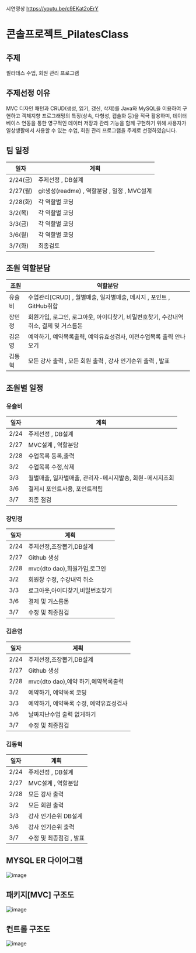 
시연영상
https://youtu.be/c9EKat2oErY

# 콘솔프로젝트_PilatesClass

## 주제

필라테스 수업, 회원 관리 프로그램


## 주제선정 이유

MVC 디자인 패턴과 CRUD(생성, 읽기, 갱신, 삭제)를 Java와 MySQL을 이용하여 구현하고
객체지향 프로그래밍의 특징(상속, 다형성, 캡슐화 등)을 적극 활용하며,
데이터베이스 연동을 통한 영구적인 데이터 저장과 관리 기능을 함께 구현하기 위해
사용자가 일상생활에서 사용할 수 있는 수업, 회원 관리 프로그램을 주제로 선정하였습니다.


## 팀 일정
| 일자 | 계획 |
|---|---|
| 2/24(금) | 주제선정 , DB설계|
| 2/27(월) | git생성(readme) , 역할분담 , 일정 , MVC설계 |
| 2/28(화) | 각 역할별 코딩 |
| 3/2(목) | 각 역할별 코딩 |
| 3/3(금) | 각 역할별 코딩 |
| 3/6(월) | 각 역할별 코딩 |
| 3/7(화) | 최종검토 |

## 조원 역할분담
| 조원 | 역할분담 |
|---|---|
| 유슬비 | 수업관리[CRUD] , 월별매출, 일자별매출, 메시지 , 포인트 , GitHub취합 |
| 장민정 | 회원가입, 로그인, 로그아웃, 아이디찾기, 비밀번호찾기, 수강내역취소, 결제 및 거스름돈 |
| 김은영 | 예약하기, 예약목록출력, 예약유효성검사, 이전수업목록 출력 안나오기 |
| 김동혁 | 모든 강사 출력 , 모든 회원 출력 , 강사 인기순위 출력 , 발표 |

## 조원별 일정
### 유슬비
| 일자 | 계획 |
|---|---|
| 2/24 | 주제선정 , DB설계 |
| 2/27 | MVC설계 , 역할분담 |
| 2/28 | 수업목록 등록,출력 |
| 3/2 | 수업목록 수정,삭제 |
| 3/3 | 월별매출, 일자별매출, 관리자-메시지발송, 회원-메시지조회  |
| 3/6 | 결제시 포인트사용, 포인트적립  |
| 3/7 | 최종 점검 |

### 장민정
| 일자 | 계획 |
|---|---|
| 2/24 | 주제선정,조장뽑기,DB설계 |
| 2/27 | Github 생성 |
| 2/28 | mvc(dto dao),회원가입,로그인 |
| 3/2 | 회원창 수정, 수강내역 취소 |
| 3/3 | 로그아웃,아이디찾기,비밀번호찾기 |
| 3/6 | 결제 및 거스름돈 |
| 3/7 | 수정 및 최종점검 |

### 김은영
| 일자 | 계획 |
|---|---|
| 2/24 | 주제선정,조장뽑기,DB설계 |
| 2/27 | Github 생성 |
| 2/28 | mvc(dto dao),예약 하기,예약목록출력 |
| 3/2 | 예약하기, 예약목록 코딩 |
| 3/3 | 예약하기, 예약목록 수정, 예약유효성검사 |
| 3/6 | 날짜지난수업 출력 없게하기 |
| 3/7 | 수정 및 최종점검 |

### 김동혁

| 일자 | 계획 |
|---|---|
| 2/24 | 주제선정 , DB설계 |
| 2/27 | MVC설계 , 역할분담 |
| 2/28 | 모든 강사 출력 |
| 3/2 | 모든 회원 출력 |
| 3/3 | 강사 인기순위 DB설계 |
| 3/6 | 강사 인기순위 출력 |
| 3/7 | 수정 및 최종점검 , 발표 |

## MYSQL ER 다이어그램
![image](https://user-images.githubusercontent.com/121651792/223459327-ab5ec036-70ce-4caa-a873-ab09e792d1f4.png)


## 패키지[MVC] 구조도
![image](https://user-images.githubusercontent.com/121651792/223458062-bba18e73-3975-4551-98fc-72a566a8b605.png)


## 컨트롤 구조도
![image](https://user-images.githubusercontent.com/121651792/223458848-f51b2b78-5d70-4176-8ba4-e3596c5f475b.jpg)


